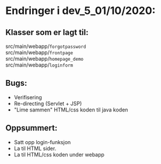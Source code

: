 # Endringer i dev_5_01/10/2020:

## Klasser som er lagt til:
src/main/webapp/`forgotpassword`<br>
src/main/webapp/`frontpage`<br>
src/main/webapp/`homepage_demo`<br>
src/main/webapp/`loginform`<br>

## Bugs:
- Verifisering
- Re-directing (Servlet + JSP)
- "Lime sammen" HTML/css koden til java koden


## Oppsummert:
- Satt opp login-funksjon
- La til HTML sider.
- La til HTML/css koden under webapp



